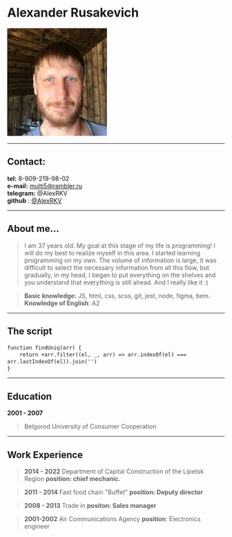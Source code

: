 # Alexander Rusakevich
![](./image/Myfoto.jpg)

___

## Contact:
**tel:** 8-909-219-98-02  
**e-mail:** multi5@rambler.ru  
**telegram:** @AlexRKV  
**github** : [@AlexRKV](https://github.com/AlexRKV)


___

## About me...


> I am 37 years old. My goal at this stage of my life is programming! I will do my best to realize myself in this area.
> I started learning programming on my own. The volume of information is large, it was difficult to select the necessary information from all this flow, but gradually, in my head, I began to put everything on the shelves and you understand that everything is still ahead. And I really like it :)


> **Basic knowledge:** JS, html, css, scss, git, jest, node, figma, bem.  
>**Knowledge of English**: A2 

___

## The script

    function findUniq(arr) {
        return +arr.filter((el, _, arr) => arr.indexOf(el) === arr.lastIndexOf(el)).join('')
    }
    
___

## Education


**2001 - 2007**
>Belgorod University of Consumer Cooperation

___

## Work Experience

> **2014 - 2022**
Department of Capital Construction of the Lipetsk Region
**position: chief mechanic.**

> **2011 - 2014**
Fast food chain "Buffet"
**position: Deputy director**

> **2008 - 2013**
Trade in
**positon: Sales manager**

>**2001-2002** 
Air Communications Agency
**position**: Electronics engineer
